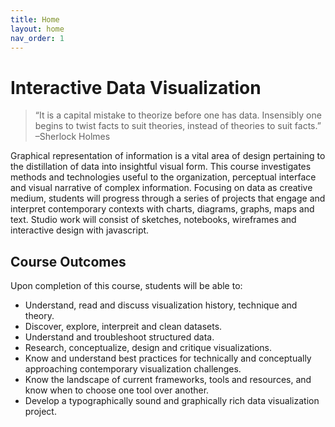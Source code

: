 ```yaml
---
title: Home
layout: home
nav_order: 1
---
```


# Interactive Data Visualization

<blockquote>
	“It is a capital mistake to theorize before one has data. Insensibly one begins to twist facts to suit theories, instead of theories to suit facts.”  
	<span>–Sherlock Holmes</span>
</blockquote>

Graphical representation of information is a vital area of design pertaining to the distillation of data into insightful visual form. This course investigates methods and technologies useful to the organization, perceptual interface and visual narrative of complex information. Focusing on data as creative medium, students will progress through a series of projects that engage and interpret contemporary contexts with charts, diagrams, graphs, maps and text. Studio work will consist of sketches, notebooks, wireframes and interactive design with javascript.

## Course Outcomes

Upon completion of this course, students will be able to:

- Understand, read and discuss visualization history, technique and theory.
- Discover, explore, interpreit and clean datasets.
- Understand and troubleshoot structured data.
- Research, conceptualize, design and critique visualizations.  
- Know and understand best practices for technically and conceptually approaching contemporary visualization challenges.
- Know the landscape of current frameworks, tools and resources, and know when to choose one tool over another.  
- Develop a typographically sound and graphically rich data visualization project.